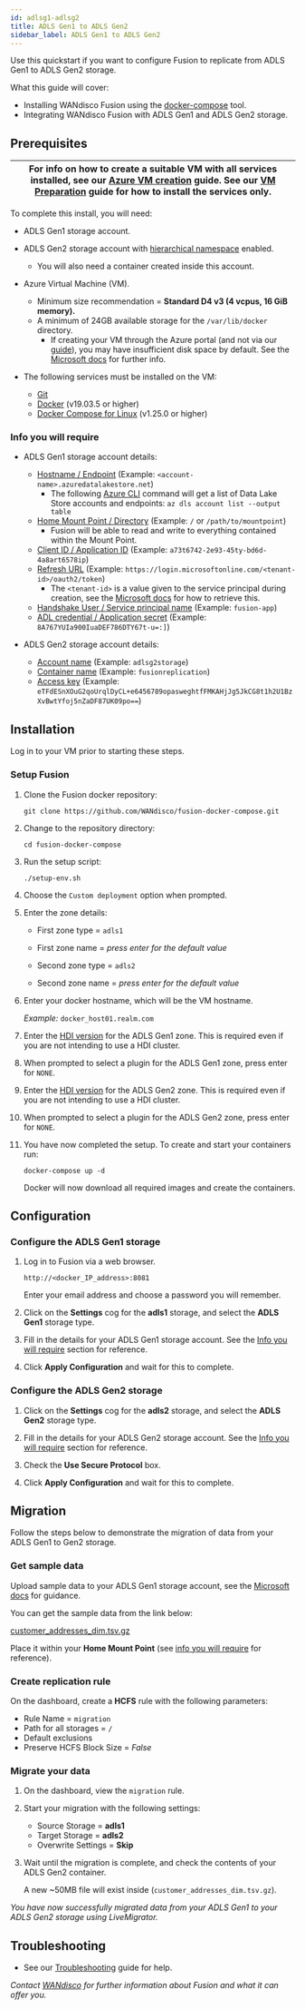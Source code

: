 ```yaml
---
id: adlsg1-adlsg2
title: ADLS Gen1 to ADLS Gen2
sidebar_label: ADLS Gen1 to ADLS Gen2
---
```


Use this quickstart if you want to configure Fusion to replicate from ADLS Gen1 to ADLS Gen2 storage.

What this guide will cover:

- Installing WANdisco Fusion using the [docker-compose](https://docs.docker.com/compose/) tool.
- Integrating WANdisco Fusion with ADLS Gen1 and ADLS Gen2 storage.

## Prerequisites

|For info on how to create a suitable VM with all services installed, see our [Azure VM creation](../preparation/azure_vm_creation.md) guide. See our [VM Preparation](../preparation/vm_prep.md) guide for how to install the services only.|
|---|

To complete this install, you will need:

* ADLS Gen1 storage account.
* ADLS Gen2 storage account with [hierarchical namespace](https://docs.microsoft.com/en-us/azure/storage/blobs/data-lake-storage-namespace) enabled.
  * You will also need a container created inside this account.
* Azure Virtual Machine (VM).
  * Minimum size recommendation = **Standard D4 v3 (4 vcpus, 16 GiB memory).**
  * A minimum of 24GB available storage for the `/var/lib/docker` directory.
    * If creating your VM through the Azure portal (and not via our [guide](../preparation/azure_vm_creation.md)), you may have insufficient disk space by default. See the [Microsoft docs](https://docs.microsoft.com/en-us/azure/virtual-machines/windows/expand-os-disk) for further info.

* The following services must be installed on the VM:
  * [Git](https://git-scm.com/book/en/v2/Getting-Started-Installing-Git)
  * [Docker](https://docs.docker.com/install/) (v19.03.5 or higher)
  * [Docker Compose for Linux](https://docs.docker.com/compose/install/#install-compose) (v1.25.0 or higher)

### Info you will require

* ADLS Gen1 storage account details:
  * [Hostname / Endpoint](https://docs.microsoft.com/en-us/azure/data-lake-store/data-lake-store-get-started-portal#create-a-data-lake-storage-gen1-account) (Example: `<account-name>.azuredatalakestore.net`)
    * The following [Azure CLI](https://docs.microsoft.com/en-us/cli/azure/dls/account?view=azure-cli-latest#az-dls-account-list) command will get a list of Data Lake Store accounts and endpoints:
    `az dls account list --output table`
  * [Home Mount Point / Directory](https://docs.microsoft.com/en-us/azure/data-lake-store/data-lake-store-get-started-portal#createfolder) (Example: `/` or `/path/to/mountpoint`)
    * Fusion will be able to read and write to everything contained within the Mount Point.
  * [Client ID / Application ID](https://docs.microsoft.com/en-us/azure/active-directory/develop/howto-create-service-principal-portal#get-values-for-signing-in) (Example: `a73t6742-2e93-45ty-bd6d-4a8art6578ip`)
  * [Refresh URL](https://docs.microsoft.com/en-us/azure/active-directory/azuread-dev/v1-oauth2-on-behalf-of-flow#service-to-service-access-token-request) (Example: `https://login.microsoftonline.com/<tenant-id>/oauth2/token`)
    * The `<tenant-id>` is a value given to the service principal during creation, see the [Microsoft docs](https://docs.microsoft.com/en-us/azure/active-directory/develop/howto-create-service-principal-portal#get-values-for-signing-in) for how to retrieve this.
  * [Handshake User / Service principal name](https://docs.microsoft.com/en-us/azure/active-directory/develop/howto-create-service-principal-portal#create-an-azure-active-directory-application) (Example: `fusion-app`)
  * [ADL credential / Application secret](https://docs.microsoft.com/en-us/azure/active-directory/develop/howto-create-service-principal-portal#create-a-new-application-secret) (Example: `8A767YUIa900IuaDEF786DTY67t-u=:]`)

* ADLS Gen2 storage account details:
  * [Account name](https://docs.microsoft.com/en-us/azure/storage/common/storage-account-create?tabs=azure-portal#create-a-storage-account) (Example: `adlsg2storage`)
  * [Container name](https://docs.microsoft.com/en-us/azure/storage/blobs/storage-quickstart-blobs-portal#create-a-container) (Example: `fusionreplication`)
  * [Access key](https://docs.microsoft.com/en-us/azure/storage/common/storage-account-keys-manage#view-access-keys-and-connection-string) (Example: `eTFdESnXOuG2qoUrqlDyCL+e6456789opasweghtfFMKAHjJg5JkCG8t1h2U1BzXvBwtYfoj5nZaDF87UK09po==`)

## Installation

Log in to your VM prior to starting these steps.

### Setup Fusion

1. Clone the Fusion docker repository:

   `git clone https://github.com/WANdisco/fusion-docker-compose.git`

1. Change to the repository directory:

   `cd fusion-docker-compose`

1. Run the setup script:

   `./setup-env.sh`

1. Choose the `Custom deployment` option when prompted.

1. Enter the zone details:

   * First zone type = `adls1`
   * First zone name = _press enter for the default value_

   * Second zone type = `adls2`
   * Second zone name = _press enter for the default value_

1. Enter your docker hostname, which will be the VM hostname.

   _Example:_  `docker_host01.realm.com`

1. Enter the [HDI version](https://docs.microsoft.com/en-us/azure/hdinsight/hdinsight-component-versioning) for the ADLS Gen1 zone. This is required even if you are not intending to use a HDI cluster.

1. When prompted to select a plugin for the ADLS Gen1 zone, press enter for `NONE`.

1. Enter the [HDI version](https://docs.microsoft.com/en-us/azure/hdinsight/hdinsight-component-versioning) for the ADLS Gen2 zone. This is required even if you are not intending to use a HDI cluster.

1. When prompted to select a plugin for the ADLS Gen2 zone, press enter for `NONE`.

1. You have now completed the setup. To create and start your containers run:

   `docker-compose up -d`

   Docker will now download all required images and create the containers.

## Configuration

### Configure the ADLS Gen1 storage

1. Log in to Fusion via a web browser.

   `http://<docker_IP_address>:8081`

   Enter your email address and choose a password you will remember.

1. Click on the **Settings** cog for the **adls1** storage, and select the **ADLS Gen1** storage type.

1. Fill in the details for your ADLS Gen1 storage account. See the [Info you will require](#info-you-will-require) section for reference.

1. Click **Apply Configuration** and wait for this to complete.

### Configure the ADLS Gen2 storage

1. Click on the **Settings** cog for the **adls2** storage, and select the **ADLS Gen2** storage type.

1. Fill in the details for your ADLS Gen2 storage account. See the [Info you will require](#info-you-will-require) section for reference.

1. Check the **Use Secure Protocol** box.

1. Click **Apply Configuration** and wait for this to complete.

## Migration

Follow the steps below to demonstrate the migration of data from your ADLS Gen1 to Gen2 storage.

### Get sample data

Upload sample data to your ADLS Gen1 storage account, see the [Microsoft docs](https://docs.microsoft.com/en-us/azure/data-lake-store/data-lake-store-get-started-portal#uploaddata) for guidance.

You can get the sample data from the link below:

[customer_addresses_dim.tsv.gz](https://github.com/pivotalsoftware/pivotal-samples/raw/master/sample-data/customer_addresses_dim.tsv.gz)

Place it within your **Home Mount Point** (see [info you will require](#info-you-will-require) for reference).

### Create replication rule

On the dashboard, create a **HCFS** rule with the following parameters:

* Rule Name = `migration`
* Path for all storages = `/`
* Default exclusions
* Preserve HCFS Block Size = *False*

### Migrate your data

1. On the dashboard, view the `migration` rule.

1. Start your migration with the following settings:

   * Source Storage = **adls1**
   * Target Storage = **adls2**
   * Overwrite Settings = **Skip**

1. Wait until the migration is complete, and check the contents of your ADLS Gen2 container.

   A new ~50MB file will exist inside (`customer_addresses_dim.tsv.gz`).

_You have now successfully migrated data from your ADLS Gen1 to your ADLS Gen2 storage using LiveMigrator._

## Troubleshooting

* See our [Troubleshooting](../troubleshooting/general_troubleshooting.md) guide for help.

_Contact [WANdisco](https://wandisco.com/contact) for further information about Fusion and what it can offer you._
